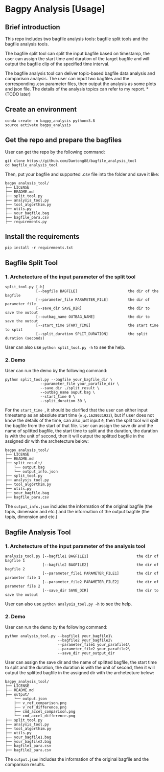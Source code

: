 # Bagpy Analysis [Usage]
## Brief introduction
This repo includes two bagfile analysis tools: bagfile split tools and the bagfile analysis tools.

The bagfile split tool can split the input bagfile based on timestamp, the user can assign the start time and duration of the target bagfile and will output the bagfile clip of the specified time interval.

The bagfile analysis tool can deliver topic-based bagfile data analysis and comparison analysis. The user can input two bagfiles and the corresponding .csv parameter files, then output the analysis as some plots and json file. The details of the analysis topics can refer to my report. *(TODO later)

## Create an environment
```
conda create -n bagpy_analysis python=3.8
source activate bagpy_analysis
```

## Get the repo and prepare the bagfiles
User can get the repo by the following command:
```
git clone https://github.com/Dantong88/bagfile_analysis_tool
cd bagfile_analysis_tool
```
Then, put your bagfile and supported .csv file into the folder and save it like:
```
bagpy_analysis_tool/
├── LICENSE
├── README.md
├── split_tool.py
├── analysis_tool.py
├── tool_algorthim.py
├── utils.py
├── your_bagfile.bag
├── bagfile_para.csv
├── requirements.py
```

## Install the requirements
```
pip install -r requirements.txt
```

## Bagfile Split Tool
### 1. Archetecture of the input parameter of the split tool
```
split_tool.py [-h] 
              [--bagfile BAGFILE]                       the dir of the bagfile
              [--parameter_file PARAMETER_FILE]         the dir of parameter file
              [--save_dir SAVE_DIR]                     the dir to save the outout
              [--outbag_name OUTBAG_NAME]               the dir to save the outout
              [--start_time START_TIME]                 the start time to split
              [--split_duration SPLIT_DURATION]         the split duration (seconds)
```
User can also use ```python split_tool.py -h``` to see the help.
### 2. Demo
User can run the demo by the following command:
```
python split_tool.py --bagfile your_bagfile_dir \
                --parameter_file your_parafile_dir \
                --save_dir ./split_result \
                --outbag_name ouput.bag \
                --start_time 0 \
                --split_duration 30 \
```
For the  ```start_time ```, it should be clarified that the user can either input timestamp as an absolute start time (```e.g.1628031922```), but if user does not know the details of the time, can also just input  ```0```, then the split tool will spilt the bagfile from the start of that file.
User can assign the save dir and the name of splitted bagfile, the start time to split and the duration, the duration is with the unit of second, then it will output the splitted bagfile in the assigned dir with the archetecture below:
```
bagpy_analysis_tool/
├── LICENSE
├── README.md
├── split_result/
│   └── output.bag
│   └── output_info.json
├── split_tool.py
├── analysis_tool.py
├── tool_algorthim.py
├── utils.py
├── your_bagfile.bag
├── bagfile_para.csv
```
The  ```output_info.json``` includes the information of the original bagfile (the topis, dimension and etc.) and the information of the output bagfile (the topis, dimension and etc.)

## Bagfile Analysis Tool
### 1. Archetecture of the input parameter of the analysis tool
```
analysis_tool.py [--bagfile1 BAGFILE1]                      the dir of bagfile 1
                 [--bagfile2 BAGFILE2]                      the dir of bagfile 2
                 [--parameter_file1 PARAMETER_FILE1]        the dir of parameter file 1
                 [--parameter_file2 PARAMETER_FILE2]        the dir of parameter file 2
                 [--save_dir SAVE_DIR]                      the dir to save the outout
```
User can also use ```python analysis_tool.py -h``` to see the help.
### 2. Demo
User can run the demo by the following command:
```
python analysis_tool.py --bagfile1 your_bagfile1\
                        --bagfile2 your_bagfile2\                     
                        --parameter_file1 your_parafile1\
                        --parameter_file2 your_parafile2\
                        --save_dir your_output_dir
```
User can assign the save dir and the name of splitted bagfile, the start time to split and the duration, the duration is with the unit of second, then it will output the splitted bagfile in the assigned dir with the archetecture below:
```
bagpy_analysis_tool/
├── LICENSE
├── README.md
├── output/
    └── output.json
    ├── v_ref_comparison.png
    ├── v_ref_difference.png
    ├── cmd_accel_comparison.png
    └── cmd_accel_difference.png
├── split_tool.py
├── analysis_tool.py
├── tool_algorthim.py
├── utils.py
├── your_bagfile1.bag
├── your_bagfile2.bag
├── bagfile1_para.csv
├── bagfile2_para.csv
```
The  ```output.json``` includes the information of the original bagfile and the comparison results.






